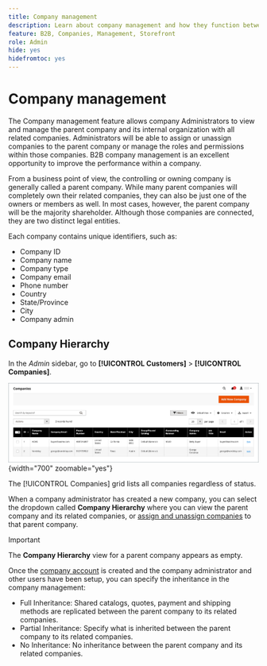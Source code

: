 ```yaml
---
title: Company management
description: Learn about company management and how they function between companies in B2B.
feature: B2B, Companies, Management, Storefront
role: Admin
hide: yes
hidefromtoc: yes
---
```


# Company management

The Company management feature allows company Administrators to view and manage the parent company and its internal organization with all related companies. Administrators will be able to assign or unassign companies to the parent company or manage the roles and permissions within those companies. B2B company management is an excellent opportunity to improve the performance within a company.

From a business point of view, the controlling or owning company is generally called a parent company. While many parent companies will completely own their related companies, they can also be just one of the owners or members as well. In most cases, however, the parent company will be the majority shareholder. Although those companies are connected, they are two distinct legal entities.

Each company contains unique identifiers, such as:

* Company ID
* Company name
* Company type
* Company email
* Phone number
* Country
* State/Province
* City
* Company admin

## Company Hierarchy

In the _Admin_ sidebar, go to **[!UICONTROL Customers]** > **[!UICONTROL Companies]**.

![Companies Grid](./assets/companies-grid.png){width="700" zoomable="yes"}

The [!UICONTROL Companies] grid lists all companies regardless of status. 

When a company administrator has created a new company, you can select the dropdown called **Company Hierarchy** where you can view the parent company and its related companies, or [assign and unassign companies](assign-companies.md) to that parent company.

>[!IMPORTANT]
>
> The **Company Hierarchy** view for a parent company appears as empty.

Once the [company account](account-company-create.md) is created and the company administrator and other users have been setup, you can specify the inheritance in the company management:

* Full Inheritance: Shared catalogs, quotes, payment and shipping methods are replicated between the parent company to its related companies.
* Partial Inheritance: Specify what is inherited between the parent company to its related companies.
* No Inheritance: No inheritance between the parent company and its related companies.
